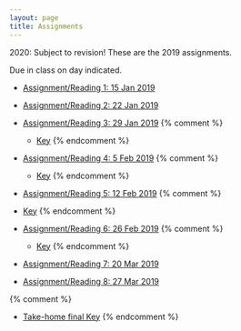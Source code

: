 ```yaml
---
layout: page
title: Assignments
---
```


2020: Subject to revision!  These are the 2019 assignments.  

Due in class on day indicated.



  - [Assignment/Reading 1: 15 Jan 2019](../Assignments/Assignment01/)
  - [Assignment/Reading 2: 22 Jan 2019](../Assignments/Assignment02/)
  - [Assignment/Reading 3: 29 Jan 2019](../Assignments/Assignment03/)
{% comment %}
    - [Key](../Assignments/Assignment3Key.html)
{% endcomment %}

  - [Assignment/Reading 4:  5 Feb 2019](../Assignments/Assignment04/)
{% comment %}
    - [Key](../Assignments/Assignment4Key.html)
{% endcomment %}
  - [Assignment/Reading 5: 12 Feb 2019](../Assignments/Assignment05/)
{% comment %}
  - [Key](../Assignments/Assignment5Key.html)
{% endcomment %}

  - [Assignment/Reading 6: 26 Feb 2019](../Assignments/Assignment06/)
{% comment %}
    - [Key](../Assignments/Assignment6Key.html)
{% endcomment %}
  - [Assignment/Reading 7: 20 Mar 2019](../Assignments/Assignment07/)
  - [Assignment/Reading 8: 27 Mar 2019](../Assignments/Assignment08/)

{% comment %}
  - [Take-home final Key](../Assignments/TakeHome2019Key.pdf)
{% endcomment %}
